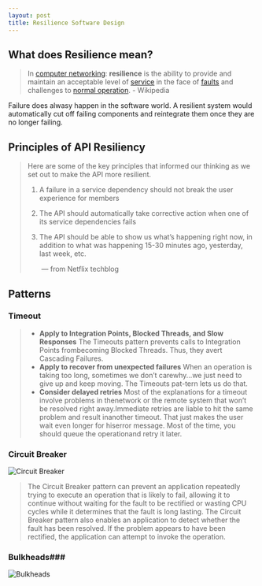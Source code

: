 ```yaml
---
layout: post
title: Resilience Software Design
---
```


## What does Resilience mean?  ##

>  In [computer networking](https://en.wikipedia.org/wiki/Computer_network): **resilience** is the ability to provide and maintain an acceptable level of [service](https://en.wikipedia.org/wiki/Service_(systems_architecture)) in the face of [faults](https://en.wikipedia.org/wiki/Fault_(technology)) and challenges to [normal operation](https://en.wikipedia.org/w/index.php?title=Normal_operation&action=edit&redlink=1). - Wikipedia

Failure does alwasy happen in the software world. A resilient system would automatically cut off failing components and reintegrate them once they are no longer failing.

## Principles of API Resiliency 

> Here are some of the key principles that informed our thinking as we set out to make the API more resilient.
>
> 1. A failure in a service dependency should not break the user experience for members
>
> 2. The API should automatically take corrective action when one of its service dependencies fails
>
> 3. The API should be able to show us what’s happening right now, in addition to what was happening 15-30 minutes ago, yesterday, last week, etc.
>
>    ​                    — from Netflix techblog

## Patterns ##

### Timeout ###

> - **Apply to Integration Points, Blocked Threads, and Slow Responses**  The Timeouts pattern prevents calls to Integration Points frombecoming Blocked Threads. Thus, they avert Cascading Failures.
> - **Apply to recover from unexpected failures**  When an operation is taking too long, sometimes we don’t carewhy...we just need to give up and keep moving. The Timeouts pat-tern lets us do that.
> - **Consider delayed retries**  Most of the explanations for a timeout involve problems in thenetwork or the remote system that won’t be resolved right away.Immediate retries are liable to hit the same problem and result inanother timeout. That just makes the user wait even longer for hiserror message. Most of the time, you should queue the operationand retry it later.

### Circuit Breaker ###

![Circuit Breaker](https://i-msdn.sec.s-msft.com/dynimg/IC709532.png)

> The Circuit Breaker pattern can prevent an application repeatedly trying to execute an operation that is likely to fail, allowing it to continue without waiting for the fault to be rectified or wasting CPU cycles while it determines that the fault is long lasting. The Circuit Breaker pattern also enables an application to detect whether the fault has been resolved. If the problem appears to have been rectified, the application can attempt to invoke the operation.

### Bulkheads###

![Bulkheads](http://image.slidesharecdn.com/resiliencepatterns-141105153710-conversion-gate02/95/patterns-of-resilience-25-638.jpg?cb=1454361598)


